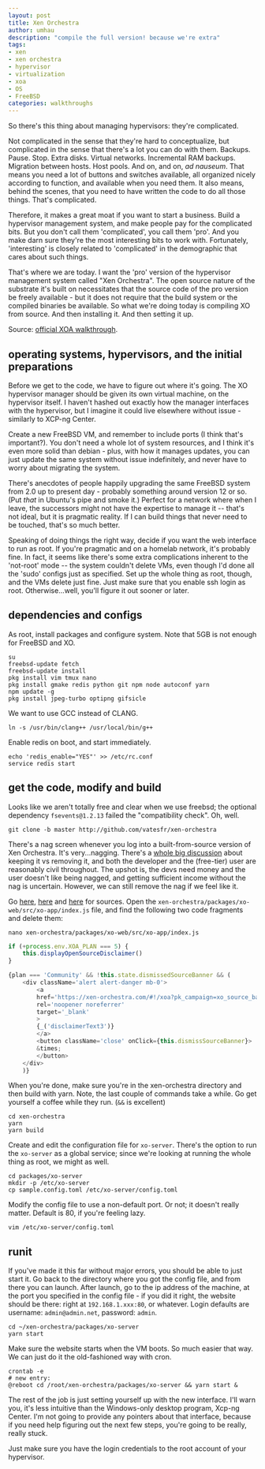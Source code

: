 ```yaml
---
layout: post
title: Xen Orchestra
author: umhau
description: "compile the full version! because we're extra"
tags: 
- xen
- xen orchestra
- hypervisor
- virtualization
- xoa
- OS
- FreeBSD
categories: walkthroughs
---
```


So there's this thing about managing hypervisors: they're complicated. 

Not complicated in the sense that they're hard to conceptualize, but complicated in the sense that there's a lot you can do with them. Backups. Pause. Stop. Extra disks. Virtual networks. Incremental RAM backups. Migration between hosts. Host pools. And on, and on, _ad nauseum_. That means you need a lot of buttons and switches available, all organized nicely according to function, and available when you need them. It also means, behind the scenes, that you need to have written the code to do all those things. That's complicated.

Therefore, it makes a great moat if you want to start a business. Build a hypervisor management system, and make people pay for the complicated bits. But you don't call them 'complicated', you call them 'pro'. And you make darn sure they're the most interesting bits to work with. Fortunately, 'interesting' is closely related to 'complicated' in the demographic that cares about such things. 

That's where we are today. I want the 'pro' version of the hypervisor management system called "Xen Orchestra". The open source nature of the substrate it's built on necessitates that the source code of the pro version be freely available - but it does not require that the build system or the compiled binaries be available. So what we're doing today is compiling XO from source. And then installing it. And then setting it up.

Source: [official XOA walkthrough](https://xen-orchestra.com/docs/installation.html#freebsd).

operating systems, hypervisors, and the initial preparations
------------------------------------------------------------

Before we get to the code, we have to figure out where it's going. The XO hypervisor manager should be given its own virtual machine, on the hypervisor itself. I haven't hashed out exactly how the manager interfaces with the hypervisor, but I imagine it could live elsewhere without issue - similarly to XCP-ng Center. 

Create a new FreeBSD VM, and remember to include ports (I think that's important?). You don't need a whole lot of system resources, and I think it's even more solid than debian - plus, with how it manages updates, you can just update the same system without issue indefinitely, and never have to worry about migrating the system. 

There's anecdotes of people happily upgrading the same FreeBSD system from 2.0 up to present day - probably something around version 12 or so. (Put _that_ in Ubuntu's pipe and smoke it.) Perfect for a network where when I leave, the successors might not have the expertise to manage it -- that's not ideal, but it is pragmatic reality. If I can build things that never need to be touched, that's so much better.

Speaking of doing things the right way, decide if you want the web interface to run as root. If you're pragmatic and on a homelab network, it's probably fine. In fact, it seems like there's some extra complications inherent to the 'not-root' mode -- the system couldn't delete VMs, even though I'd done all the 'sudo' configs just as specified. Set up the whole thing as root, though, and the VMs delete just fine.  Just make sure that you enable ssh login as root. Otherwise...well, you'll figure it out sooner or later.

dependencies and configs
------------------------

As root, install packages and configure system. Note that 5GB is not enough for FreeBSD and XO.

```Shell
su
freebsd-update fetch
freebsd-update install
pkg install vim tmux nano
pkg install gmake redis python git npm node autoconf yarn
npm update -g
pkg install jpeg-turbo optipng gifsicle
```

We want to use GCC instead of CLANG.

```Shell
ln -s /usr/bin/clang++ /usr/local/bin/g++
```

Enable redis on boot, and start immediately.
```Shell
echo 'redis_enable="YES"' >> /etc/rc.conf
service redis start
```

get the code, modify and build
------------------------------

Looks like we aren't totally free and clear when we use freebsd; the optional dependency `fsevents@1.2.13` failed the "compatibility check". Oh, well.  

```Shell
git clone -b master http://github.com/vatesfr/xen-orchestra
```

There's a nag screen whenever you log into a built-from-source version of Xen Orchestra. It's very...nagging.  There's a [whole big discussion](https://xcp-ng.org/forum/topic/1815/nag-screens/30) about keeping it vs removing it, and both the developer and the (free-tier) user are reasonably civil throughout.  The upshot is, the devs need money and the user doesn't like being nagged, and getting sufficient income without the nag is uncertain.  However, we can still remove the nag if we feel like it. 

Go [here](https://github.com/vatesfr/xen-orchestra/issues/4175#issuecomment-488320434), [here](https://github.com/FoxieHazmat/xenorchestraSourceBannerFix/issues/1) and [here](https://github.com/megabert/xenorchestraSourceBannerFix) for sources. Open the `xen-orchestra/packages/xo-web/src/xo-app/index.js` file, and find the following two code fragments and delete them:

```Shell
nano xen-orchestra/packages/xo-web/src/xo-app/index.js
```

```JavaScript
if (+process.env.XOA_PLAN === 5) {
    this.displayOpenSourceDisclaimer()
}
```

```JavaScript
{plan === 'Community' && !this.state.dismissedSourceBanner && (
    <div className='alert alert-danger mb-0'>
        <a
        href='https://xen-orchestra.com/#!/xoa?pk_campaign=xo_source_banner'
        rel='noopener noreferrer'
        target='_blank'
        >
        {_('disclaimerText3')}
        </a>
        <button className='close' onClick={this.dismissSourceBanner}>
        &times;
        </button>
    </div>
    )}
```

When you're done, make sure you're in the xen-orchestra directory and then build with yarn. Note, the last couple of commands take a while. Go get yourself a coffee while they run. (`&&` is excellent)

```Shell
cd xen-orchestra
yarn
yarn build
```

Create and edit the configuration file for `xo-server`. There's the option to run the `xo-server` as a global service; since we're looking at running the whole thing as root, we might as well. 

```Shell
cd packages/xo-server
mkdir -p /etc/xo-server
cp sample.config.toml /etc/xo-server/config.toml
```

Modify the config file to use a non-default port. Or not; it doesn't really matter. Default is 80, if you're feeling lazy.

```Shell
vim /etc/xo-server/config.toml
```

runit
-----

If you've made it this far without major errors, you should be able to just start it. Go back to the directory where you got the config file, and from there you can launch.  After launch, go to the ip address of the machine, at the port you specified in the config file - if you did it right, the website should be there: right at `192.168.1.xxx:80`, or whatever. Login defaults are username: `admin@admin.net`, password: `admin`. 

```Shell
cd ~/xen-orchestra/packages/xo-server
yarn start
```

Make sure the website starts when the VM boots. So much easier that way. We can just do it the old-fashioned way with cron.

```Shell
crontab -e
# new entry: 
@reboot cd /root/xen-orchestra/packages/xo-server && yarn start &
```

The rest of the job is just setting yourself up with the new interface. I'll warn you, it's less intuitive than the Windows-only desktop program, Xcp-ng Center. I'm not going to provide any pointers about that interface, because if you need help figuring out the next few steps, you're going to be really, really stuck. 

Just make sure you have the login credentials to the root account of your hypervisor.
